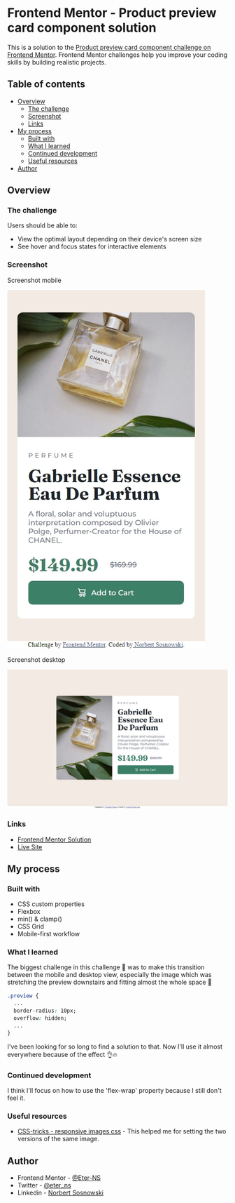 # Frontend Mentor - Product preview card component solution

This is a solution to the [Product preview card component challenge on Frontend Mentor](https://www.frontendmentor.io/challenges/product-preview-card-component-GO7UmttRfa). Frontend Mentor challenges help you improve your coding skills by building realistic projects.

## Table of contents

- [Overview](#overview)
  - [The challenge](#the-challenge)
  - [Screenshot](#screenshot)
  - [Links](#links)
- [My process](#my-process)
  - [Built with](#built-with)
  - [What I learned](#what-i-learned)
  - [Continued development](#continued-development)
  - [Useful resources](#useful-resources)
- [Author](#author)

## Overview

### The challenge

Users should be able to:

- View the optimal layout depending on their device's screen size
- See hover and focus states for interactive elements

### Screenshot

Screenshot mobile

![](./screenshots/screenshot-mobile.jpeg)

Screenshot desktop

![](./screenshots/screenshot-desktop.jpeg)

### Links

- [Frontend Mentor Solution](https://your-solution-url.com)
- [Live Site](https://eter-ns.github.io/product-preview-card-component/)

## My process

### Built with

- CSS custom properties
- Flexbox
- min() & clamp()
- CSS Grid
- Mobile-first workflow

### What I learned

The biggest challenge in this challenge 🤨 was to make this transition between the mobile and desktop view, especially the image which was stretching the preview downstairs and fitting almost the whole space 🤧

```css
.preview {
  ...
  border-radius: 10px;
  overflow: hidden;
  ...
}
```

I've been looking for so long to find a solution to that. Now I'll use it almost everywhere because of the effect 👌🔥

### Continued development

I think I'll focus on how to use the 'flex-wrap' property because I still don't feel it.

### Useful resources

- [CSS-tricks - responsive images css](https://css-tricks.com/responsive-images-css/) - This helped me for setting the two versions of the same image.

## Author

<!-- - Website - [Norbert Sosnowski](https://www.your-site.com) -->

- Frontend Mentor - [@Eter-NS](https://www.frontendmentor.io/profile/Eter-NS)
- Twitter - [@eter_ns](https://www.twitter.com/eter_ns)
- Linkedin - [Norbert Sosnowski](https://www.linkedin.com/in/norbert-sosnowski-629535197/)
